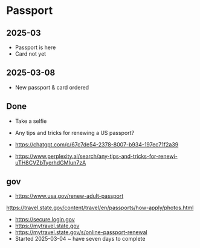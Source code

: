 # Passport

## 2025-03 

* Passport is here
* Card not yet

## 2025-03-08

* New passport & card ordered

## Done

* Take a selfie
* Any tips and tricks for renewing a US passport?

* <a href="https://chatgpt.com/c/67c7de54-2378-8007-b934-197ec71f2a39">https://chatgpt.com/c/67c7de54-2378-8007-b934-197ec71f2a39</a>
* <a href="https://www.perplexity.ai/search/any-tips-and-tricks-for-renewi-uTH8CVZbTyerhdGMIun7zA">https://www.perplexity.ai/search/any-tips-and-tricks-for-renewi-uTH8CVZbTyerhdGMIun7zA</a>

## gov

* <a href="https://www.usa.gov/renew-adult-passport">https://www.usa.gov/renew-adult-passport</a>

<a href="https://travel.state.gov/content/travel/en/passports/how-apply/photos.html">https://travel.state.gov/content/travel/en/passports/how-apply/photos.html</a>
* <a href="https://secure.login.gov">https://secure.login.gov</a>
* <a href="https://mytravel.state.gov">https://mytravel.state.gov</a> 
* <a href="https://mytravel.state.gov/s/online-passport-renewal">https://mytravel.state.gov/s/online-passport-renewal</a>
* Started 2025-03-04 ~ have seven days to complete
